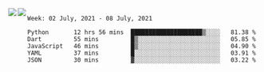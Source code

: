 <a href="https://github.com/anuraghazra/github-readme-stats">
  <img align="left" src="https://github-readme-stats.vercel.app/api?username=Tanesan&count_private=true&show_icons=true" />
</a>
<a href="https://github.com/anuraghazra/github-readme-stats">
  <img align="left" src="https://github-readme-stats.vercel.app/api/top-langs/?username=Tanesan" />
</a>

<!--START_SECTION:waka-->
```text
Week: 02 July, 2021 - 08 July, 2021

Python       12 hrs 56 mins  ████████████████████▒░░░░   81.38 % 
Dart         55 mins         █▒░░░░░░░░░░░░░░░░░░░░░░░   05.85 % 
JavaScript   46 mins         █▒░░░░░░░░░░░░░░░░░░░░░░░   04.90 % 
YAML         37 mins         █░░░░░░░░░░░░░░░░░░░░░░░░   03.91 % 
JSON         30 mins         ▓░░░░░░░░░░░░░░░░░░░░░░░░   03.22 % 
```
<!--END_SECTION:waka-->
